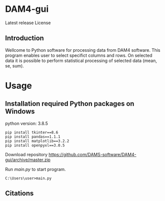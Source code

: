 # DAM4-gui
Latest release
License
## Introduction
Wellcome to Python software for processing data from DAM4 software. This program enables user to select specifict columns and rows. On selected data it is possible to perform statistical processing of selected data (mean, se, sum). 

# Usage
## Installation required Python packages on Windows
python version: 3.8.5 
```
pip install tkinter==8.6
pip install pandas==1.1.1
pip install matplotlib==3.2.2
pip install openpyxl==3.0.5
```

Download repository https://github.com/DAMS-software/DAM4-gui/archive/master.zip

Run *main.py* to start program.
```
C:\Users\user>main.py
```


## Citations
